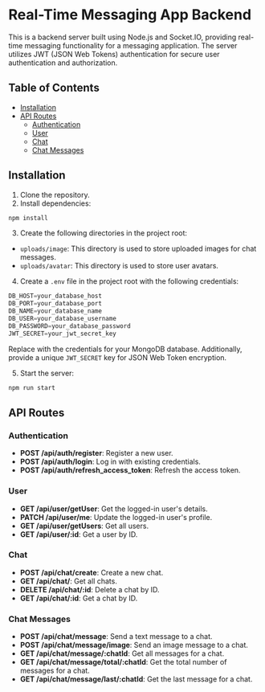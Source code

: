 # Real-Time Messaging App Backend

This is a backend server built using Node.js and Socket.IO, providing real-time messaging functionality for a messaging application. The server utilizes JWT (JSON Web Tokens) authentication for secure user authentication and authorization.

## Table of Contents

- [Installation](#installation)
- [API Routes](#api-routes)
  - [Authentication](#authentication)
  - [User](#user)
  - [Chat](#chat)
  - [Chat Messages](#chat-messages)

## Installation

1. Clone the repository.
2. Install dependencies:

```bash
npm install
```
3. Create the following directories in the project root:
- `uploads/image`: This directory is used to store uploaded images for chat messages.
- `uploads/avatar`: This directory is used to store user avatars.

4. Create a `.env` file in the project root with the following credentials:
```js
DB_HOST=your_database_host
DB_PORT=your_database_port
DB_NAME=your_database_name
DB_USER=your_database_username
DB_PASSWORD=your_database_password
JWT_SECRET=your_jwt_secret_key
```


Replace with the credentials for your MongoDB database. Additionally, provide a unique `JWT_SECRET` key for JSON Web Token encryption.

5. Start the server:

```bash
npm run start
```

## API Routes

### Authentication

- **POST /api/auth/register**: Register a new user.
- **POST /api/auth/login**: Log in with existing credentials.
- **POST /api/auth/refresh_access_token**: Refresh the access token.

### User

- **GET /api/user/getUser**: Get the logged-in user's details.
- **PATCH /api/user/me**: Update the logged-in user's profile.
- **GET /api/user/getUsers**: Get all users.
- **GET /api/user/:id**: Get a user by ID.

### Chat

- **POST /api/chat/create**: Create a new chat.
- **GET /api/chat/**: Get all chats.
- **DELETE /api/chat/:id**: Delete a chat by ID.
- **GET /api/chat/:id**: Get a chat by ID.

### Chat Messages

- **POST /api/chat/message**: Send a text message to a chat.
- **POST /api/chat/message/image**: Send an image message to a chat.
- **GET /api/chat/message/:chatId**: Get all messages for a chat.
- **GET /api/chat/message/total/:chatId**: Get the total number of messages for a chat.
- **GET /api/chat/message/last/:chatId**: Get the last message for a chat.



